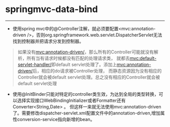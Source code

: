 # springmvc-data-bind

***

* 使用spring mvc中的@Controller注解，就必须要配置<mvc:annotation-driven />，否则org.springframework.web.servlet.DispatcherServlet无法找到控制器并把请求分发到控制器。

> 如果没有<mvc:annotation-driven/>，那么所有的Controller可能就没有解析，所有当有请求时候都没有匹配的处理请求类，
就都去<mvc:default-servlet-handler/>即default servlet处理了。添加上<mvc:annotation-driven/>后，相应的do请求被Controller处理，
而静态资源因为没有相应的Controller就会被default servlet处理。总之没有相应的Controller就会被default servlet处理

* 使用@InitBinder只能对特定的controller类生效，为达到全局的类型转换，可以选择实现接口WebBindingInitializer或者Formatter<Date>还有Converter<String,Date> 。 
但这样一来就无法使用mvc:annotation-driven 了。需要修改dispatcher-servlet.xml配置文件中的annotation-driven,增加属性conversion-service指向新增的bean。
